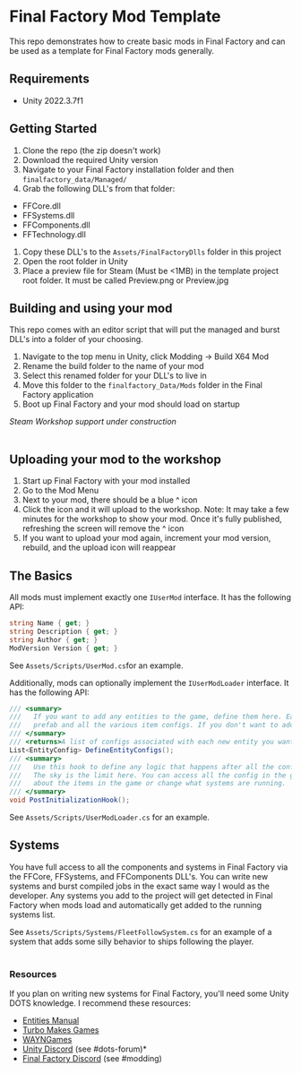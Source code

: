 # Final Factory Mod Template

This repo demonstrates how to create basic mods in Final Factory and can be used as a template for Final Factory mods generally.

## Requirements

* Unity 2022.3.7f1

## Getting Started

1. Clone the repo (the zip doesn't work)
1. Download the required Unity version
1. Navigate to your Final Factory installation folder and then `finalfactory_data/Managed/`
1. Grab the following DLL's from that folder:
  * FFCore.dll
  * FFSystems.dll
  * FFComponents.dll
  * FFTechnology.dll
1. Copy these DLL's to the `Assets/FinalFactoryDlls` folder in this project
1. Open the root folder in Unity
1. Place a preview file for Steam (Must be <1MB) in the template project root folder.  It must be called Preview.png or Preview.jpg

## Building and using your mod

This repo comes with an editor script that will put the managed and burst DLL's into a folder of your choosing. 

1. Navigate to the top menu in Unity, click Modding -> Build X64 Mod
1. Rename the build folder to the name of your mod
1. Select this renamed folder for your DLL's to live in
1. Move this folder to the `finalfactory_Data/Mods` folder in the Final Factory application
1. Boot up Final Factory and your mod should load on startup

_Steam Workshop support under construction_
<br>
<br>

## Uploading your mod to the workshop

1. Start up Final Factory with your mod installed
1. Go to the Mod Menu
1. Next to your mod, there should be a blue ^ icon
1. Click the icon and it will upload to the workshop.  Note: It may take a few minutes for the workshop to show your mod.  Once it's fully published, refreshing the screen will remove the ^ icon
1. If you want to upload your mod again, increment your mod version, rebuild, and the upload icon will reappear

## The Basics

All mods must implement exactly one `IUserMod` interface. It has the following API:

```C#
string Name { get; }
string Description { get; }
string Author { get; }
ModVersion Version { get; }
```

See `Assets/Scripts/UserMod.cs`for an example.

Additionally, mods can optionally implement the `IUserModLoader` interface. It has the following API:

```C#
/// <summary>
///   If you want to add any entities to the game, define them here. Each entity should be associated with an entity
///   prefab and all the various item configs. If you don't want to add any entities, return an empty list.
/// </summary>
/// <returns>A list of configs associated with each new entity you want to add to the game</returns>
List<EntityConfig> DefineEntityConfigs();
/// <summary>
///   Use this hook to define any logic that happens after all the configuration and systems have been loaded.
///   The sky is the limit here. You can access all the config in the game at this point and change anything you want
///   about the items in the game or change what systems are running.
/// </summary>
void PostInitializationHook();
```

See `Assets/Scripts/UserModLoader.cs` for an example.

## Systems

You have full access to all the components and systems in Final Factory via the FFCore, FFSystems, and FFComponents DLL's. You can write new systems and burst compiled  jobs in the exact same way I would as the developer.  Any systems you add to the project will get detected in Final Factory when mods load and automatically get added to the running systems list.

See `Assets/Scripts/Systems/FleetFollowSystem.cs` for an example of a system that adds some silly behavior to ships following the player.
<br>
<br>

### Resources

If you plan on writing new systems for Final Factory, you'll need some Unity DOTS knowledge. I recommend these resources:

* [Entities Manual](https://docs.unity3d.com/Packages/com.unity.entities@1.0/manual/index.html)
* [Turbo Makes Games](https://www.youtube.com/c/TurboMakesGames)
* [WAYNGames](https://www.youtube.com/@WAYNGames)
* [Unity Discord](https://discord.gg/unity) (see #dots-forum)* 
* [Final Factory Discord](https://discord.gg/finalfactory) (see #modding)

